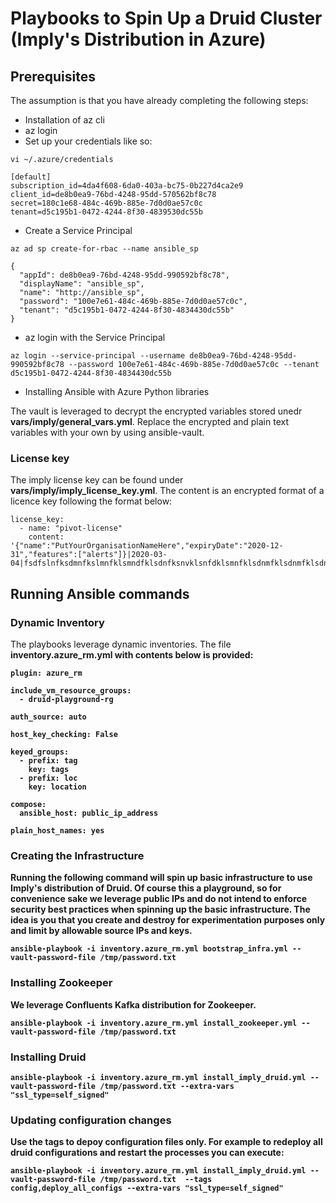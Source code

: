 # Playbooks to Spin Up a Druid Cluster (Imply's Distribution in Azure)


## Prerequisites

The assumption is that you have already completing the following steps:

- Installation of az cli
- az login
- Set up your credentials like so:
```
vi ~/.azure/credentials

[default]
subscription_id=4da4f608-6da0-403a-bc75-0b227d4ca2e9
client_id=de8b0ea9-76bd-4248-95dd-570562bf8c78
secret=180c1e68-484c-469b-885e-7d0d0ae57c0c
tenant=d5c195b1-0472-4244-8f30-4839530dc55b
```
- Create a Service Principal
```
az ad sp create-for-rbac --name ansible_sp

{
  "appId": de8b0ea9-76bd-4248-95dd-990592bf8c78",
  "displayName": "ansible_sp",
  "name": "http://ansible_sp",
  "password": "100e7e61-484c-469b-885e-7d0d0ae57c0c",
  "tenant": "d5c195b1-0472-4244-8f30-4834430dc55b"
}
```
- az login with the Service Principal
```
az login --service-principal --username de8b0ea9-76bd-4248-95dd-990592bf8c78 --password 100e7e61-484c-469b-885e-7d0d0ae57c0c --tenant d5c195b1-0472-4244-8f30-4834430dc55b

```
- Installing Ansible with Azure Python libraries

The vault is leveraged to decrypt the encrypted variables stored unedr **vars/imply/general_vars.yml**. Replace the encrypted and plain text variables with your own by using ansible-vault.
  
### License key

The imply license key can be found under **vars/imply/imply_license_key.yml**. The content is an encrypted format of a licence key following the format below:

```
license_key:
  - name: "pivot-license"
    content: '{"name":"PutYourOrganisationNameHere","expiryDate":"2020-12-31","features":["alerts"]}|2020-03-04|fsdfslnfksdmnfkslmnfklsmndfklsdnfksnvklsnfdklsmnfklsdnmfklsdnmfklsdnfkslngdfksjnfjkdsnfkjsdnfjksdnskjfnsjkfngsjknskdnflksdnmfklsmndflkdsnfksfnddfdfamadeupkeyxxxxxxxxx=='
```

## Running Ansible commands

### Dynamic Inventory

The playbooks leverage dynamic inventories. The file <b>inventory.azure_rm.yml<b> with contents below is provided:
  
```
plugin: azure_rm

include_vm_resource_groups:
  - druid-playground-rg

auth_source: auto

host_key_checking: False

keyed_groups:
  - prefix: tag
    key: tags
  - prefix: loc
    key: location

compose:
  ansible_host: public_ip_address

plain_host_names: yes

```
### Creating the Infrastructure

Running the following command will spin up basic infrastructure to use Imply's distribution of Druid. Of course this a playground, so for convenience sake we leverage public IPs and do not intend to enforce security best practices when spinning up the basic infrastructure. The idea is you that you create and destroy for experimentation purposes only and limit by allowable source IPs and keys.

```
ansible-playbook -i inventory.azure_rm.yml bootstrap_infra.yml --vault-password-file /tmp/password.txt 
```

### Installing Zookeeper

We leverage Confluents Kafka distribution for Zookeeper. 

```
ansible-playbook -i inventory.azure_rm.yml install_zookeeper.yml --vault-password-file /tmp/password.txt
```

### Installing Druid

```
ansible-playbook -i inventory.azure_rm.yml install_imply_druid.yml --vault-password-file /tmp/password.txt --extra-vars "ssl_type=self_signed"
```

### Updating configuration changes

Use the tags to depoy configuration files only. For example to redeploy all druid configurations and restart the processes you can execute:

```
ansible-playbook -i inventory.azure_rm.yml install_imply_druid.yml --vault-password-file /tmp/password.txt  --tags config,deploy_all_configs --extra-vars "ssl_type=self_signed"
```